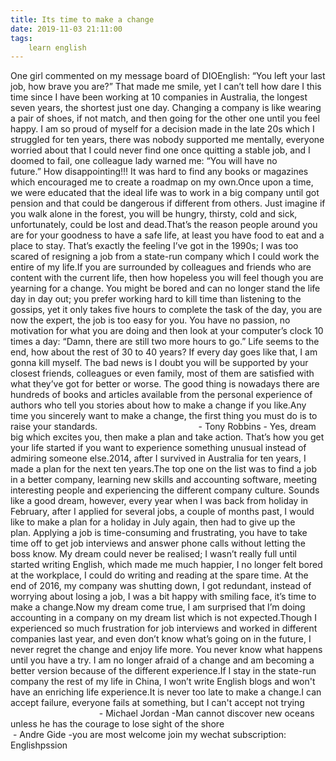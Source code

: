 ```yaml
---
title: Its time to make a change
date: 2019-11-03 21:11:00
tags:
    learn english
---
```

One girl commented on my message board of DIOEnglish: “You left your last job, how brave you are?” That made me smile, yet I can’t tell how dare I this time since I have been working at 10 companies in Australia, the longest seven years, the shortest just one day. Changing a company is like wearing a pair of shoes, if not match, and then going for the other one until you feel happy. I am so proud of myself for a decision made in the late 20s which I struggled for ten years, there was nobody supported me mentally, everyone worried about that I could never find one once quitting a stable job, and I doomed to fail, one colleague lady warned me: “You will have no future.” How disappointing!!! It was hard to find any books or magazines which encouraged me to create a roadmap on my own.Once upon a time, we were educated that the ideal life was to work in a big company until got pension and that could be dangerous if different from others. Just imagine if you walk alone in the forest, you will be hungry, thirsty, cold and sick, unfortunately, could be lost and dead.That’s the reason people around you are for your goodness to have a safe life, at least you have food to eat and a place to stay. That’s exactly the feeling I’ve got in the 1990s; I was too scared of resigning a job from a state-run company which I could work the entire of my life.If you are surrounded by colleagues and friends who are content with the current life, then how hopeless you will feel though you are yearning for a change. You might be bored and can no longer stand the life day in day out; you prefer working hard to kill time than listening to the gossips, yet it only takes five hours to complete the task of the day, you are now the expert, the job is too easy for you. You have no passion, no motivation for what you are doing and then look at your computer’s clock 10 times a day: “Damn, there are still two more hours to go.” Life seems to the end, how about the rest of 30 to 40 years? If every day goes like that, I am gonna kill myself. The bad news is I doubt you will be supported by your closest friends, colleagues or even family, most of them are satisfied with what they’ve got for better or worse. The good thing is nowadays there are hundreds of books and articles available from the personal experience of authors who tell you stories about how to make a change if you like.Any time you sincerely want to make a change, the first thing you must do is to raise your standards.                                         - Tony Robbins - Yes, dream big which excites you, then make a plan and take action. That’s how you get your life started if you want to experience something unusual instead of admiring someone else.2014, after I survived in Australia for ten years, I made a plan for the next ten years.The top one on the list was to find a job in a better company, learning new skills and accounting software, meeting interesting people and experiencing the different company culture. Sounds like a good dream, however, every year when I was back from holiday in February, after I applied for several jobs, a couple of months past, I would like to make a plan for a holiday in July again, then had to give up the plan. Applying a job is time-consuming and frustrating, you have to take time off to get job interviews and answer phone calls without letting the boss know. My dream could never be realised; I wasn’t really full until started writing English, which made me much happier, I no longer felt bored at the workplace, I could do writing and reading at the spare time. At the end of 2016, my company was shutting down, I got redundant, instead of worrying about losing a job, I was a bit happy with smiling face, it’s time to make a change.Now my dream come true, I am surprised that I’m doing accounting in a company on my dream list which is not expected.Though I experienced so much frustration for job interviews and worked in different companies last year, and even don’t know what’s going on in the future, I never regret the change and enjoy life more. You never know what happens until you have a try. I am no longer afraid of a change and am becoming a better version because of the different experience.If I stay in the state-run company the rest of my life in China, I won’t write English blogs and won't have an enriching life experience.It is never too late to make a change.I can accept failure, everyone fails at something, but I can't accept not trying                                            - Michael Jordan -Man cannot discover new oceans unless he has the courage to lose sight of the shore                                           - Andre Gide -you are most welcome join my wechat subscription: Englishpssion